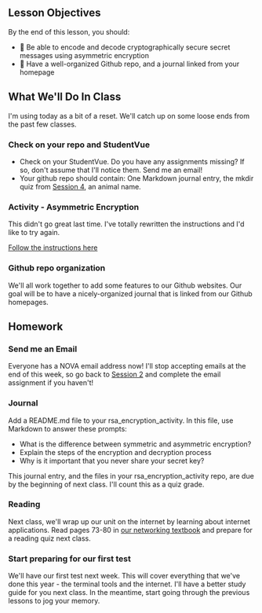 ## Lesson Objectives
By the end of this lesson, you should:

- 🤫 Be able to encode and decode cryptographically secure secret messages using asymmetric encryption
- 📖 Have a well-organized Github repo, and a journal linked from your homepage

## What We'll Do In Class
I'm using today as a bit of a reset. We'll catch up on some loose ends from the past few classes.

### Check on your repo and StudentVue
- Check on your StudentVue. Do you have any assignments missing? If so, don't assume that I'll notice them. Send me an email!
- Your github repo should contain: One Markdown journal entry, the mkdir quiz from [Session 4](session.html?num=10), an animal name.

### Activity - Asymmetric Encryption
This didn't go great last time. I've totally rewritten the instructions and I'd like to try again.

[Follow the instructions here](../projects/project.html?id=01ssh_messages)

### Github repo organization
We'll all work together to add some features to our Github websites. Our goal will be to have a nicely-organized journal that is linked from our Github homepages.

## Homework

### Send me an Email
Everyone has a NOVA email address now! I'll stop accepting emails at the end of this week, so go back to [Session 2](./session.html?num=02) and complete the email assignment if you haven't!

### Journal
Add a README.md file to your rsa_encryption_activity. In this file, use Markdown to answer these prompts:
- What is the difference between symmetric and asymmetric encryption?
- Explain the steps of the encryption and decryption process
- Why is it important that you never share your secret key?

This journal entry, and the files in your rsa_encryption_activity repo, are due by the beginning of next class. I'll count this as a quiz grade.

### Reading
Next class, we'll wrap up our unit on the internet by learning about internet applications. Read pages 73-80 in [our networking textbook](https://do1.dr-chuck.net/net-intro/EN_us/net-intro.pdf) and prepare for a reading quiz next class.

### Start preparing for our first test
We'll have our first test next week. This will cover everything that we've done this year - the terminal tools and the internet. I'll have a better study guide for you next class. In the meantime, start going through the previous lessons to jog your memory.